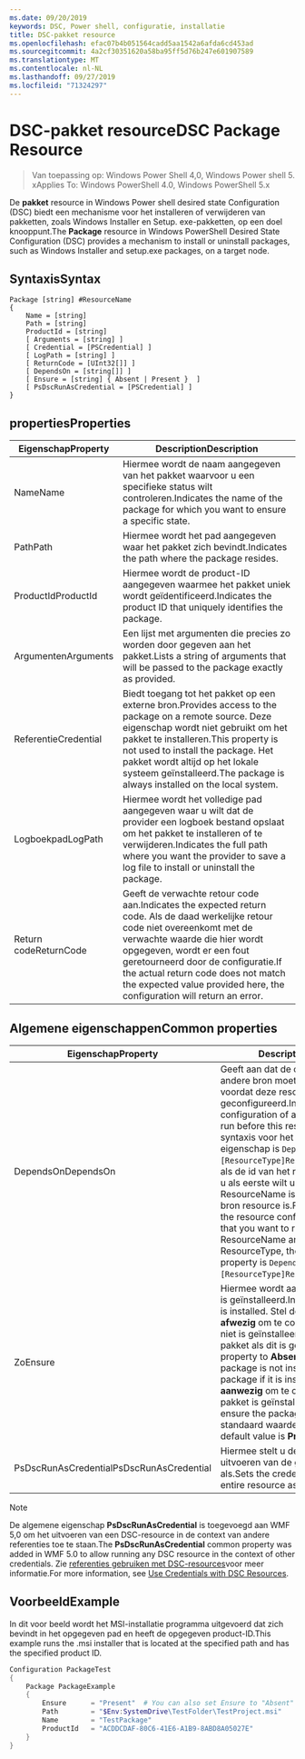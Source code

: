 ```yaml
---
ms.date: 09/20/2019
keywords: DSC, Power shell, configuratie, installatie
title: DSC-pakket resource
ms.openlocfilehash: efac07b4b051564cadd5aa1542a6afda6cd453ad
ms.sourcegitcommit: 4a2cf30351620a58ba95ff5d76b247e601907589
ms.translationtype: MT
ms.contentlocale: nl-NL
ms.lasthandoff: 09/27/2019
ms.locfileid: "71324297"
---
```

# <a name="dsc-package-resource"></a><span data-ttu-id="665d5-103">DSC-pakket resource</span><span class="sxs-lookup"><span data-stu-id="665d5-103">DSC Package Resource</span></span>

> <span data-ttu-id="665d5-104">Van toepassing op: Windows Power Shell 4,0, Windows Power shell 5. x</span><span class="sxs-lookup"><span data-stu-id="665d5-104">Applies To: Windows PowerShell 4.0, Windows PowerShell 5.x</span></span>

<span data-ttu-id="665d5-105">De **pakket** resource in Windows Power shell desired state Configuration (DSC) biedt een mechanisme voor het installeren of verwijderen van pakketten, zoals Windows Installer en Setup. exe-pakketten, op een doel knooppunt.</span><span class="sxs-lookup"><span data-stu-id="665d5-105">The **Package** resource in Windows PowerShell Desired State Configuration (DSC) provides a mechanism to install or uninstall packages, such as Windows Installer and setup.exe packages, on a target node.</span></span>

## <a name="syntax"></a><span data-ttu-id="665d5-106">Syntaxis</span><span class="sxs-lookup"><span data-stu-id="665d5-106">Syntax</span></span>

```Syntax
Package [string] #ResourceName
{
    Name = [string]
    Path = [string]
    ProductId = [string]
    [ Arguments = [string] ]
    [ Credential = [PSCredential] ]
    [ LogPath = [string] ]
    [ ReturnCode = [UInt32[]] ]
    [ DependsOn = [string[]] ]
    [ Ensure = [string] { Absent | Present }  ]
    [ PsDscRunAsCredential = [PSCredential] ]
}
```

## <a name="properties"></a><span data-ttu-id="665d5-107">properties</span><span class="sxs-lookup"><span data-stu-id="665d5-107">Properties</span></span>

|<span data-ttu-id="665d5-108">Eigenschap</span><span class="sxs-lookup"><span data-stu-id="665d5-108">Property</span></span> |<span data-ttu-id="665d5-109">Description</span><span class="sxs-lookup"><span data-stu-id="665d5-109">Description</span></span> |
|---|---|
|<span data-ttu-id="665d5-110">Name</span><span class="sxs-lookup"><span data-stu-id="665d5-110">Name</span></span> |<span data-ttu-id="665d5-111">Hiermee wordt de naam aangegeven van het pakket waarvoor u een specifieke status wilt controleren.</span><span class="sxs-lookup"><span data-stu-id="665d5-111">Indicates the name of the package for which you want to ensure a specific state.</span></span> |
|<span data-ttu-id="665d5-112">Path</span><span class="sxs-lookup"><span data-stu-id="665d5-112">Path</span></span> |<span data-ttu-id="665d5-113">Hiermee wordt het pad aangegeven waar het pakket zich bevindt.</span><span class="sxs-lookup"><span data-stu-id="665d5-113">Indicates the path where the package resides.</span></span> |
|<span data-ttu-id="665d5-114">ProductId</span><span class="sxs-lookup"><span data-stu-id="665d5-114">ProductId</span></span> |<span data-ttu-id="665d5-115">Hiermee wordt de product-ID aangegeven waarmee het pakket uniek wordt geïdentificeerd.</span><span class="sxs-lookup"><span data-stu-id="665d5-115">Indicates the product ID that uniquely identifies the package.</span></span> |
|<span data-ttu-id="665d5-116">Argumenten</span><span class="sxs-lookup"><span data-stu-id="665d5-116">Arguments</span></span> |<span data-ttu-id="665d5-117">Een lijst met argumenten die precies zo worden door gegeven aan het pakket.</span><span class="sxs-lookup"><span data-stu-id="665d5-117">Lists a string of arguments that will be passed to the package exactly as provided.</span></span> |
|<span data-ttu-id="665d5-118">Referentie</span><span class="sxs-lookup"><span data-stu-id="665d5-118">Credential</span></span> |<span data-ttu-id="665d5-119">Biedt toegang tot het pakket op een externe bron.</span><span class="sxs-lookup"><span data-stu-id="665d5-119">Provides access to the package on a remote source.</span></span> <span data-ttu-id="665d5-120">Deze eigenschap wordt niet gebruikt om het pakket te installeren.</span><span class="sxs-lookup"><span data-stu-id="665d5-120">This property is not used to install the package.</span></span> <span data-ttu-id="665d5-121">Het pakket wordt altijd op het lokale systeem geïnstalleerd.</span><span class="sxs-lookup"><span data-stu-id="665d5-121">The package is always installed on the local system.</span></span> |
|<span data-ttu-id="665d5-122">Logboekpad</span><span class="sxs-lookup"><span data-stu-id="665d5-122">LogPath</span></span> |<span data-ttu-id="665d5-123">Hiermee wordt het volledige pad aangegeven waar u wilt dat de provider een logboek bestand opslaat om het pakket te installeren of te verwijderen.</span><span class="sxs-lookup"><span data-stu-id="665d5-123">Indicates the full path where you want the provider to save a log file to install or uninstall the package.</span></span> |
|<span data-ttu-id="665d5-124">Return code</span><span class="sxs-lookup"><span data-stu-id="665d5-124">ReturnCode</span></span> |<span data-ttu-id="665d5-125">Geeft de verwachte retour code aan.</span><span class="sxs-lookup"><span data-stu-id="665d5-125">Indicates the expected return code.</span></span> <span data-ttu-id="665d5-126">Als de daad werkelijke retour code niet overeenkomt met de verwachte waarde die hier wordt opgegeven, wordt er een fout geretourneerd door de configuratie.</span><span class="sxs-lookup"><span data-stu-id="665d5-126">If the actual return code does not match the expected value provided here, the configuration will return an error.</span></span> |

## <a name="common-properties"></a><span data-ttu-id="665d5-127">Algemene eigenschappen</span><span class="sxs-lookup"><span data-stu-id="665d5-127">Common properties</span></span>

|<span data-ttu-id="665d5-128">Eigenschap</span><span class="sxs-lookup"><span data-stu-id="665d5-128">Property</span></span> |<span data-ttu-id="665d5-129">Description</span><span class="sxs-lookup"><span data-stu-id="665d5-129">Description</span></span> |
|---|---|
|<span data-ttu-id="665d5-130">DependsOn</span><span class="sxs-lookup"><span data-stu-id="665d5-130">DependsOn</span></span> |<span data-ttu-id="665d5-131">Geeft aan dat de configuratie van een andere bron moet worden uitgevoerd voordat deze resource wordt geconfigureerd.</span><span class="sxs-lookup"><span data-stu-id="665d5-131">Indicates that the configuration of another resource must run before this resource is configured.</span></span> <span data-ttu-id="665d5-132">De syntaxis voor het gebruik van deze eigenschap is `DependsOn = "[ResourceType]ResourceName"`bijvoorbeeld als de id van het resource-script blok dat u als eerste wilt uitvoeren, de naam ResourceName is en het type van de bron resource is.</span><span class="sxs-lookup"><span data-stu-id="665d5-132">For example, if the ID of the resource configuration script block that you want to run first is ResourceName and its type is ResourceType, the syntax for using this property is `DependsOn = "[ResourceType]ResourceName"`.</span></span> |
|<span data-ttu-id="665d5-133">Zo</span><span class="sxs-lookup"><span data-stu-id="665d5-133">Ensure</span></span> |<span data-ttu-id="665d5-134">Hiermee wordt aangegeven of het pakket is geïnstalleerd.</span><span class="sxs-lookup"><span data-stu-id="665d5-134">Indicates if the package is installed.</span></span> <span data-ttu-id="665d5-135">Stel deze eigenschap in op **afwezig** om te controleren of het pakket niet is geïnstalleerd (of verwijder het pakket als dit is geïnstalleerd).</span><span class="sxs-lookup"><span data-stu-id="665d5-135">Set this property to **Absent** to ensure the package is not installed (or uninstall the package if it is installed).</span></span> <span data-ttu-id="665d5-136">Stel deze in op **aanwezig** om te controleren of het pakket is geïnstalleerd.</span><span class="sxs-lookup"><span data-stu-id="665d5-136">Set it to **Present** to ensure the package is installed.</span></span> <span data-ttu-id="665d5-137">De standaard waarde is **aanwezig**.</span><span class="sxs-lookup"><span data-stu-id="665d5-137">The default value is **Present**.</span></span> |
|<span data-ttu-id="665d5-138">PsDscRunAsCredential</span><span class="sxs-lookup"><span data-stu-id="665d5-138">PsDscRunAsCredential</span></span> |<span data-ttu-id="665d5-139">Hiermee stelt u de referentie in voor het uitvoeren van de gehele resource als.</span><span class="sxs-lookup"><span data-stu-id="665d5-139">Sets the credential for running the entire resource as.</span></span> |

> [!NOTE]
> <span data-ttu-id="665d5-140">De algemene eigenschap **PsDscRunAsCredential** is toegevoegd aan WMF 5,0 om het uitvoeren van een DSC-resource in de context van andere referenties toe te staan.</span><span class="sxs-lookup"><span data-stu-id="665d5-140">The **PsDscRunAsCredential** common property was added in WMF 5.0 to allow running any DSC resource in the context of other credentials.</span></span> <span data-ttu-id="665d5-141">Zie [referenties gebruiken met DSC-resources](../../../configurations/runasuser.md)voor meer informatie.</span><span class="sxs-lookup"><span data-stu-id="665d5-141">For more information, see [Use Credentials with DSC Resources](../../../configurations/runasuser.md).</span></span>

## <a name="example"></a><span data-ttu-id="665d5-142">Voorbeeld</span><span class="sxs-lookup"><span data-stu-id="665d5-142">Example</span></span>

<span data-ttu-id="665d5-143">In dit voor beeld wordt het MSI-installatie programma uitgevoerd dat zich bevindt in het opgegeven pad en heeft de opgegeven product-ID.</span><span class="sxs-lookup"><span data-stu-id="665d5-143">This example runs the .msi installer that is located at the specified path and has the specified product ID.</span></span>

```powershell
Configuration PackageTest
{
    Package PackageExample
    {
        Ensure      = "Present"  # You can also set Ensure to "Absent"
        Path        = "$Env:SystemDrive\TestFolder\TestProject.msi"
        Name        = "TestPackage"
        ProductId   = "ACDDCDAF-80C6-41E6-A1B9-8ABD8A05027E"
    }
}
```